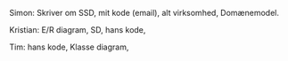 Simon: Skriver om SSD, mit kode (email), alt virksomhed, Domænemodel.

Kristian: E/R diagram, SD, hans kode, 

Tim: hans kode, Klasse diagram, 
